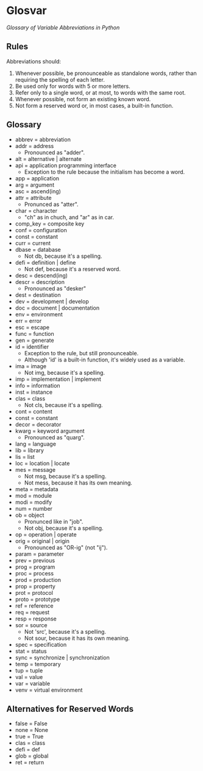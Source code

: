 Glosvar
=======
 *Glossary of Variable Abbreviations in Python*

## Rules
Abbreviations should:
1. Whenever possible, be pronounceable as standalone words, rather than requiring the spelling of each letter.
2. Be used only for words with 5 or more letters.
3. Refer only to a single word, or at most, to words with the same root.
4. Whenever possible, not form an existing known word.
5. Not form a reserved word or, in most cases, a built-in function.

## Glossary
- abbrev = abbreviation
- addr = address
    - Pronounced as "adder".
- alt = alternative | alternate
- api = application programming interface
    - Exception to the rule because the initialism has become a word.
- app = application
- arg = argument
- asc = ascend(ing)
- attr = attribute
    - Pronunced as "atter".
- char = character
    - "ch" as in chuch, and "ar" as in car.
- comp_key = composite key
- conf = configuration
- const = constant
- curr = current
- dbase = database
    - Not db, because it's a spelling.
- defi = definition | define
    - Not def, because it's a reserved word.
- desc = descend(ing)
- descr = description
    - Pronounced as "desker"
- dest = destination
- dev = development | develop
- doc = document | documentation
- env = environment
- err = error
- esc = escape
- func = function
- gen = generate
- id = identifier
    - Exception to the rule, but still pronounceable.
    - Although 'id' is a built-in function, it's widely used as a variable.
- ima = image
    - Not img, because it's a spelling.
- imp = implementation | implement
- info = information
- inst = instance
- clas = class
    - Not cls, because it's a spelling.
- cont = content
- const = constant
- decor = decorator
- kwarg = keyword argument
    - Pronounced as "quarg".
- lang = language
- lib = library
- lis = list
- loc = location | locate
- mes = message
    - Not msg, because it's a spelling.
    - Not mess, because it has its own meaning.
- meta = metadata
- mod = module
- modi = modify
- num = number
- ob = object
    - Pronunced like in "job".
    - Not obj, because it's a spelling.
- op = operation | operate
- orig = original | origin
    - Pronounced as "OR-ig" (not "ij").
- param = parameter
- prev = previous
- prog = program
- proc = process
- prod = production
- prop = property
- prot = protocol
- proto = prototype
- ref = reference
- req = request
- resp = response
- sor = source
    - Not 'src', because it's a spelling.
    - Not sour, because it has its own meaning.
- spec = specification
- stat = status
- sync = synchronize | synchronization
- temp = temporary
- tup = tuple
- val = value
- var = variable
- venv = virtual environment


## Alternatives for Reserved Words
- false = False
- none = None
- true = True
- clas = class
- defi = def
- glob = global
- ret = return
